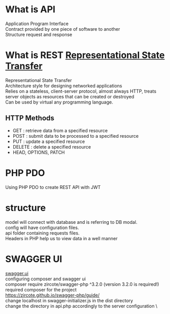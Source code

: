 # What is API
Application Program Interface <br>
Contract provided by one piece of software to another <br>
Structure request and response

# What is REST [Representational State Transfer](https://ics.uci.edu/~fielding/pubs/dissertation/rest_arch_style.htm)
Representational State Transfer<br>
Architecture style for designing networked applications<br>
Relies on a stateless, client-server protocol, almost always HTTP, treats server objects as resources that can be 
created or destroyed<br>
Can be used by virtual any programming language.



## HTTP Methods
- GET : retrieve data from a specified resource
- POST : submit data to be processed to a specified resource
- PUT : update a specified resource
- DELETE : delete a specified resource
- HEAD, OPTIONS, PATCH


# PHP PDO
Using PHP PDO to create REST API with JWT


# structure
model will connect with database and is referring to DB modal.<br>
config will have configuration files.<br>
api folder containing requests files.<br>
Headers in PHP help us to view data in a well manner<br>

# SWAGGER UI
[swagger.ui](https://petstore.swagger.io/)<br>
configuring composer and swagger ui<br>
composer require zircote/swagger-php ^3.2.0  (version 3.2.0 is required!)\
required composer for the project \
https://zircote.github.io/swagger-php/guide/ \
change localhost in swagger-initializer.js in the dist directory \
change the directory in api.php accordingly to the server configuration \


